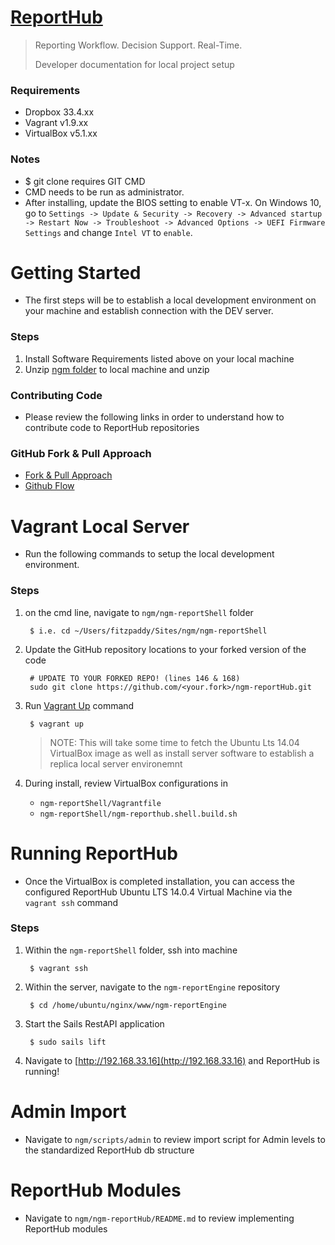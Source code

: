# [ReportHub](http://reporthub.immap.org)
> 
> Reporting Workflow. Decision Support. Real-Time.
> 
> Developer documentation for local project setup

### Requirements

- Dropbox 33.4.xx
- Vagrant v1.9.xx
- VirtualBox v5.1.xx

### Notes
- $ git clone requires GIT CMD
- CMD needs to be run as administrator.
- After installing, update the BIOS setting to enable VT-x. On Windows 10, go to 
		``Settings -> Update & Security -> Recovery -> Advanced startup -> Restart Now -> Troubleshoot -> Advanced Options -> UEFI Firmware Settings`` and change ``Intel VT`` to ``enable``.

# Getting Started
- The first steps will be to establish a local development environment on your machine and establish connection with the DEV server.

### Steps

1. Install Software Requirements listed above on your local machine
2. Unzip [ngm folder]() to local machine and unzip
	
### Contributing Code
- Please review the following links in order to understand how to contribute code to ReportHub repositories

### GitHub Fork & Pull Approach

- [Fork & Pull Approach](https://gist.github.com/Chaser324/ce0505fbed06b947d962)
- [Github Flow](https://guides.github.com/introduction/flow/)


# Vagrant Local Server
- Run the following commands to setup the local development environment.

### Steps
  
1. on the cmd line, navigate to ``ngm/ngm-reportShell`` folder

		$ i.e. cd ~/Users/fitzpaddy/Sites/ngm/ngm-reportShell
		
3. Update the GitHub repository locations to your forked version of the code

		# UPDATE TO YOUR FORKED REPO! (lines 146 & 168)
		sudo git clone https://github.com/<your.fork>/ngm-reportHub.git

5. Run [Vagrant Up](https://www.vagrantup.com/docs/cli/up.html) command

		$ vagrant up
		
	> NOTE: This will take some time to fetch the Ubuntu Lts 14.04 VirtualBox image as well as install server software to establish a replica local server environemnt

5. During install, review VirtualBox configurations in 
	- ``ngm-reportShell/Vagrantfile``
	- ``ngm-reportShell/ngm-reporthub.shell.build.sh``


# Running ReportHub
- Once the VirtualBox is completed installation, you can access the configured ReportHub Ubuntu LTS 14.0.4 Virtual Machine via the ``vagrant ssh`` command

### Steps

1. Within the ``ngm-reportShell`` folder, ssh into machine

		$ vagrant ssh
		
2. Within the server, navigate to the ``ngm-reportEngine`` repository

		$ cd /home/ubuntu/nginx/www/ngm-reportEngine
		
3. Start the Sails RestAPI application

		$ sudo sails lift

4. Navigate to [http://192.168.33.16](http://192.168.33.16) and ReportHub is running!


# Admin Import
- Navigate to ``ngm/scripts/admin`` to review import script for Admin levels to the standardized ReportHub db structure


# ReportHub Modules
- Navigate to ``ngm/ngm-reportHub/README.md`` to review implementing ReportHub modules
